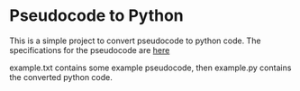 # Pseudocode to Python
This is a simple project to convert pseudocode to python code.
The specifications for the pseudocode are [here](https://filestore.aqa.org.uk/resources/computing/AQA-8520-TG-PC.PDF)

example.txt contains some example pseudocode, then example.py contains the converted python code.